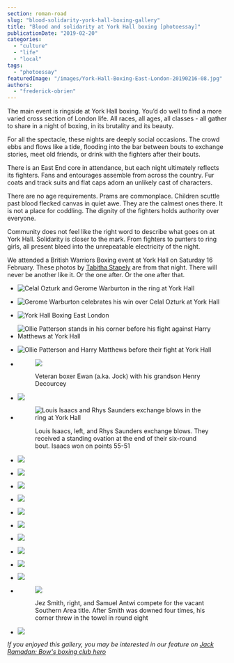 ```yaml
---
section: roman-road
slug: "blood-solidarity-york-hall-boxing-gallery"
title: "Blood and solidarity at York Hall boxing [photoessay]"
publicationDate: "2019-02-20"
categories: 
  - "culture"
  - "life"
  - "local"
tags: 
  - "photoessay"
featuredImage: "/images/York-Hall-Boxing-East-London-20190216-08.jpg"
authors: 
  - "frederick-obrien"
---
```


The main event is ringside at York Hall boxing. You’d do well to find a more varied cross section of London life. All races, all ages, all classes - all gather to share in a night of boxing, in its brutality and its beauty.

For all the spectacle, these nights are deeply social occasions. The crowd ebbs and flows like a tide, flooding into the bar between bouts to exchange stories, meet old friends, or drink with the fighters after their bouts.

There is an East End core in attendance, but each night ultimately reflects its fighters. Fans and entourages assemble from across the country. Fur coats and track suits and flat caps adorn an unlikely cast of characters.

There are no age requirements. Prams are commonplace. Children scuttle past blood flecked canvas in quiet awe. They are the calmest ones there. It is not a place for coddling. The dignity of the fighters holds authority over everyone.

Community does not feel like the right word to describe what goes on at York Hall. Solidarity is closer to the mark. From fighters to punters to ring girls, all present bleed into the unrepeatable electricity of the night.

We attended a British Warriors Boxing event at York Hall on Saturday 16 February. These photos by [Tabitha Stapely](https://www.instagram.com/tabithastapely/) are from that night. There will never be another like it. Or the one after. Or the one after that.

- ![Celal Ozturk and Gerome Warburton in the ring at York Hall](/images/York-Hall-Boxing-East-London-20190216-62-1024x683.jpg)
- ![Gerome Warburton celebrates his win over Celal Ozturk at York Hall](/images/York-Hall-Boxing-East-London-20190216-64-1024x683.jpg)
- ![York Hall Boxing East London](/images/York-Hall-Boxing-East-London-20190216-06-1-1024x683.jpg)
- ![Ollie Patterson stands in his corner before his fight against Harry Matthews at York Hall](/images/York-Hall-Boxing-East-London-20190216-08-1-1024x683.jpg)
- ![Ollie Patterson and Harry Matthews before their fight at York Hall](/images/York-Hall-Boxing-East-London-20190216-14-1024x683.jpg)
- <figure>
    
    ![](/images/York-Hall-Boxing-East-London-20190216-12-1-1024x683.jpg)
    
    <figcaption>
    
    Veteran boxer Ewan (a.ka. Jock) with his grandson Henry Decourcey
    
    </figcaption>
    
    </figure>
    
- ![](/images/York-Hall-Boxing-East-London-20190216-23-1024x683.jpg)
- <figure>
    
    ![Louis Isaacs and Rhys Saunders exchange blows in the ring at York Hall](/images/York-Hall-Boxing-East-London-20190216-75-1024x683.jpg)
    
    <figcaption>
    
    Louis Isaacs, left, and Rhys Saunders exchange blows. They received a standing ovation at the end of their six-round bout. Isaacs won on points 55-51
    
    </figcaption>
    
    </figure>
    
- ![](/images/York-Hall-Boxing-East-London-20190216-68-1024x683.jpg)
- ![](/images/York-Hall-Boxing-East-London-20190216-28-1024x683.jpg)
- ![](/images/York-Hall-Boxing-East-London-20190216-33-1024x683.jpg)
- ![](/images/York-Hall-Boxing-East-London-20190216-37-1024x683.jpg)
- ![](/images/York-Hall-Boxing-East-London-20190216-82-1024x683.jpg)
- ![](/images/York-Hall-Boxing-East-London-20190216-81-1024x683.jpg)
- ![](/images/York-Hall-Boxing-East-London-20190216-53-1024x683.jpg)
- ![](/images/York-Hall-Boxing-East-London-20190216-39-1024x683.jpg)
- ![](/images/York-Hall-Boxing-East-London-20190216-78-1024x683.jpg)
- ![](/images/York-Hall-Boxing-East-London-20190216-76-1024x683.jpg)
- <figure>
    
    ![](/images/York-Hall-Boxing-East-London-20190216-41-1024x683.jpg)
    
    <figcaption>
    
    Jez Smith, right, and Samuel Antwi compete for the vacant Southern Area title. After Smith was downed four times, his corner threw in the towel in round eight
    
    </figcaption>
    
    </figure>
    
- ![](/images/York-Hall-Boxing-East-London-20190216-42-1024x683.jpg)

_If you enjoyed this gallery, you may be interested in our feature on_ [_Jack Ramadan: Bow's boxing club hero_](https://romanroadlondon.com/jack-ramadan-bow-boxing-club-factory-east/)
